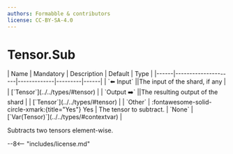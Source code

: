 ```yaml
---
authors: Formabble & contributors
license: CC-BY-SA-4.0
---
```



# Tensor.Sub

<div class="sh-parameters" markdown="1">
| Name | Mandatory | Description | Default | Type |
|------|---------------------|-------------|---------|------|
| `⬅️ Input` ||The input of the shard, if any | | [`Tensor`](../../types/#tensor) |
| `Output ➡️` ||The resulting output of the shard | | [`Tensor`](../../types/#tensor) |
| `Other` | :fontawesome-solid-circle-xmark:{title="Yes"} Yes  | The tensor to subtract. | `None` | [`Var(Tensor)`](../../types/#contextvar) |

</div>

Subtracts two tensors element-wise.

--8<-- "includes/license.md"


